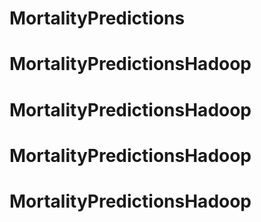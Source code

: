 # MortalityPredictions
# MortalityPredictionsHadoop
# MortalityPredictionsHadoop
# MortalityPredictionsHadoop
# MortalityPredictionsHadoop
